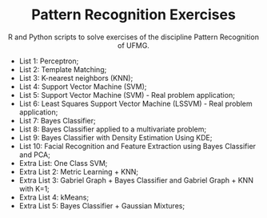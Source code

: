 <h1 align="center">
     Pattern Recognition Exercises</a>
</h1>
<p align="center"> R and Python scripts to solve exercises of the discipline Pattern Recognition of UFMG. </p>

- List 1: Perceptron;
- List 2: Template Matching;
- List 3: K-nearest neighbors (KNN);
- List 4: Support Vector Machine (SVM);
- List 5: Support Vector Machine (SVM) - Real problem application;
- List 6: Least Squares Support Vector Machine (LSSVM) - Real problem application;
- List 7: Bayes Classifier;
- List 8: Bayes Classifier applied to a multivariate problem;
- List 9: Bayes Classifier with Density Estimation Using KDE;
- List 10: Facial Recognition and Feature Extraction using Bayes Classifier and PCA;
- Extra List: One Class SVM;
- Extra List 2: Metric Learning + KNN;
- Extra List 3: Gabriel Graph + Bayes Classifier and Gabriel Graph + KNN with K=1;
- Extra List 4: kMeans;
- Extra List 5: Bayes Classifier + Gaussian Mixtures;
